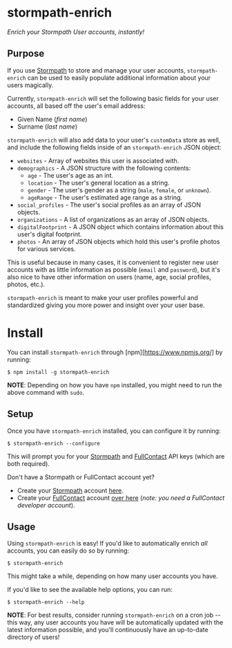 # stormpath-enrich

*Enrich your Stormpath User accounts, instantly!*


## Purpose

If you use [Stormpath][] to store and manage your user accounts,
`stormpath-enrich` can be used to easily populate additional information about
your users magically.

Currently, `stormpath-enrich` will set the following basic fields for your user
accounts, all based off the user's email address:

- Given Name (*first name*)
- Surname (*last name*)

`stormpath-enrich` will also add data to your user's `customData` store as
well, and include the following fields inside of an `stormpath-enrich` JSON
object:

- `websites` - Array of websites this user is associated with.
- `demographics` - A JSON structure with the following contents:
  - `age` - The user's age as an int.
  - `location` - The user's general location as a string.
  - `gender` - The user's gender as a string (`male`, `female`, or `unknown`).
  - `ageRange` - The user's estimated age range as a string.
- `social_profiles` - The user's social profiles as an array of JSON objects.
- `organizations` - A list of organizations as an array of JSON objects.
- `digitalFootprint` - A JSON object which contains information about this
  user's digital footprint.
- `photos` - An array of JSON objects which hold this user's profile photos for
  various services.

This is useful because in many cases, it is convenient to register new user
accounts with as little information as possible (`email` and `password`), but
it's also nice to have other information on users (name, age, social profiles,
photos, etc.).

`stormpath-enrich` is meant to make your user profiles powerful and
standardized giving you more power and insight over your user base.


# Install

You can install `stormpath-enrich` through [npm][https://www.npmjs.org/] by
running:

```console
$ npm install -g stormpath-enrich
```

**NOTE**: Depending on how you have `npm` installed, you might need to run the
above command with `sudo`.


## Setup

Once you have `stormpath-enrich` installed, you can configure it by running:

```console
$ stormpath-enrich --configure
```

This will prompt you for your [Stormpath][] and [FullContact][] API keys (which
are both required).

Don't have a Stormpath or FullContact account yet?

- Create your [Stormpath][] account [here][].
- Create your [FullContact][] account [over here][] (*note: you need a
  FullContact developer account*).


## Usage

Using `stormpath-enrich` is easy!  If you'd like to automatically enrich *all*
accounts, you can easily do so by running:

```console
$ stormpath-enrich
```

This might take a while, depending on how many user accounts you have.

If you'd like to see the available help options, you can run:

```console
$ stormpath-enrich --help
```

**NOTE**: For best results, consider running `stormpath-enrich` on a cron job --
this way, any user accounts you have will be automatically updated with the
latest information possible, and you'll continuously have an up-to-date
directory of users!


  [Stormpath]: https://stormpath.com/ "Stormpath"
  [FullContact]: http://www.fullcontact.com/ "FullContact"
  [here]: https://api.stormpath.com/register "Create a Stormpath Account"
  [over here]: https://www.fullcontact.com/developer/try-fullcontact/ "Create a FullContact Developer Account"
